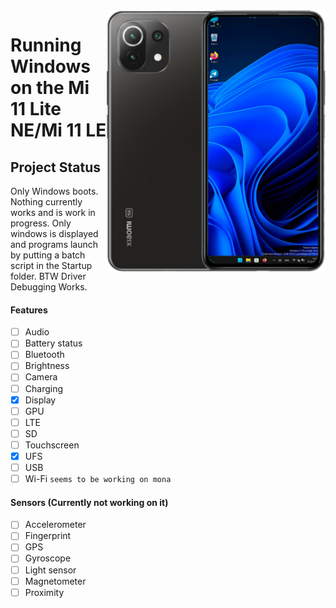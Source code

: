 <img align="right" src="https://github.com/ETCHDEV/Port-Windows-11-Xiaomi-11-Lite-NE/blob/main/lisa.png" width="350" alt="Windows 11 Running On a Mi 11 Lite NE">


# Running Windows on the Mi 11 Lite NE/Mi 11 LE

## Project Status

Only Windows boots. Nothing currently works and is work in progress. Only windows is displayed and programs launch by putting a batch script in the Startup folder. BTW Driver Debugging Works. 

#### Features

- [ ] Audio
- [ ] Battery status
- [ ] Bluetooth
- [ ] Brightness
- [ ] Camera
- [ ] Charging
- [x] Display
- [ ] GPU
- [ ] LTE
- [ ] SD
- [ ] Touchscreen
- [x] UFS
- [ ] USB
- [ ] Wi-Fi ```seems to be working on mona```

#### Sensors (Currently not working on it)
- [ ] Accelerometer
- [ ] Fingerprint
- [ ] GPS
- [ ] Gyroscope
- [ ] Light sensor
- [ ] Magnetometer
- [ ] Proximity
